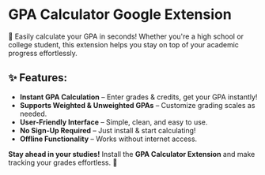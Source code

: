 # GPA Calculator Google Extension

🚀 Easily calculate your GPA in seconds! Whether you're a high school or college student, this extension helps you stay on top of your academic progress effortlessly.

## ✨ Features:
- **Instant GPA Calculation** – Enter grades & credits, get your GPA instantly!  
- **Supports Weighted & Unweighted GPAs** – Customize grading scales as needed.  
- **User-Friendly Interface** – Simple, clean, and easy to use.  
- **No Sign-Up Required** – Just install & start calculating!  
- **Offline Functionality** – Works without internet access.  

**Stay ahead in your studies!** Install the **GPA Calculator Extension** and make tracking your grades effortless. 🚀
